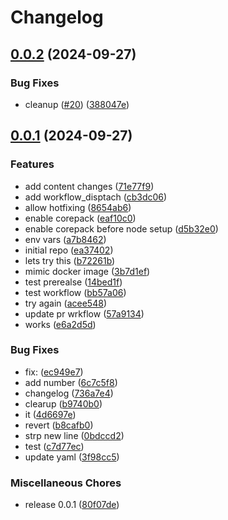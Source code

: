 # Changelog

## [0.0.2](https://github.com/ssistoza/rp-node-poc/compare/v0.0.1...v0.0.2) (2024-09-27)


### Bug Fixes

* cleanup ([#20](https://github.com/ssistoza/rp-node-poc/issues/20)) ([388047e](https://github.com/ssistoza/rp-node-poc/commit/388047e1ab1b3c3c4badff629b2d684b2a6a9764))

## [0.0.1](https://github.com/ssistoza/rp-node-poc/compare/v1.5.0...v0.0.1) (2024-09-27)


### Features

* add content changes ([71e77f9](https://github.com/ssistoza/rp-node-poc/commit/71e77f990dd356384f592d67c18107f659ce2fd7))
* add workflow_disptach ([cb3dc06](https://github.com/ssistoza/rp-node-poc/commit/cb3dc06a9d47b01960cdfdd4792a4e1e7cf235df))
* allow hotfixing ([8654ab6](https://github.com/ssistoza/rp-node-poc/commit/8654ab69c1e866b43e043b578d117ff5bde5983c))
* enable corepack ([eaf10c0](https://github.com/ssistoza/rp-node-poc/commit/eaf10c04dd97fb3dcab217a5d9ccb307f3f9d661))
* enable corepack before node setup ([d5b32e0](https://github.com/ssistoza/rp-node-poc/commit/d5b32e0233ce3e60b5dc6bc49d8a43dc59c3397a))
* env vars ([a7b8462](https://github.com/ssistoza/rp-node-poc/commit/a7b8462e9b2b4cf48432f011bc3ff7cc15bb59e5))
* initial repo ([ea37402](https://github.com/ssistoza/rp-node-poc/commit/ea374026f9ae4ace85fcd38ad576cdd061a13c27))
* lets try this ([b72261b](https://github.com/ssistoza/rp-node-poc/commit/b72261b4294ed62304710c5b57098829024f4fce))
* mimic docker image ([3b7d1ef](https://github.com/ssistoza/rp-node-poc/commit/3b7d1efae7616dbb02fa85e56e516d0820ad6860))
* test prerealse ([14bed1f](https://github.com/ssistoza/rp-node-poc/commit/14bed1fac908eaeb2bc75c3df1e62ca078c3c352))
* test workflow ([bb57a06](https://github.com/ssistoza/rp-node-poc/commit/bb57a06b4722c447c19b4f8a2a93d9a4b0d4ce84))
* try again ([acee548](https://github.com/ssistoza/rp-node-poc/commit/acee54864af322ac2dff992ca3dc0e71496ff003))
* update pr wrkflow ([57a9134](https://github.com/ssistoza/rp-node-poc/commit/57a9134dd0102635eb801b6f21a5736671eee012))
* works ([e6a2d5d](https://github.com/ssistoza/rp-node-poc/commit/e6a2d5dbfcb7d5383cc7371d76f17547fd92135e))


### Bug Fixes

* fix:  ([ec949e7](https://github.com/ssistoza/rp-node-poc/commit/ec949e7b8a04e4b04b77404dd5fdbe1f02cd8573))
* add number ([6c7c5f8](https://github.com/ssistoza/rp-node-poc/commit/6c7c5f84fc6de1a5e8861657c5dde7f11432b68e))
* changelog ([736a7e4](https://github.com/ssistoza/rp-node-poc/commit/736a7e4d6f86bc239d5137b89369f79cf7eb5e55))
* clearup ([b9740b0](https://github.com/ssistoza/rp-node-poc/commit/b9740b0e22236986ffef15d5e2878420f963b860))
* it ([4d6697e](https://github.com/ssistoza/rp-node-poc/commit/4d6697eb2654fd60b7d412ca87245cfb44f9cfc1))
* revert ([b8cafb0](https://github.com/ssistoza/rp-node-poc/commit/b8cafb0e851fffd60ba6fe8a6de840e9856109fc))
* strp new line ([0bdccd2](https://github.com/ssistoza/rp-node-poc/commit/0bdccd288a8b2576b1cca9c94a249bac83f88c0b))
* test ([c7d77ec](https://github.com/ssistoza/rp-node-poc/commit/c7d77ec76c5a35fa45029a39a08e1524886fcb70))
* update yaml ([3f98cc5](https://github.com/ssistoza/rp-node-poc/commit/3f98cc574f3f9d9091f3609bfc3b93eb332e16d0))


### Miscellaneous Chores

* release 0.0.1 ([80f07de](https://github.com/ssistoza/rp-node-poc/commit/80f07de5d0f53a466dc6a3b4eaad298e4ab4f1cb))
